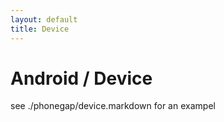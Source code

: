 ```yaml
---
layout: default
title: Device
---
```

Android / Device
=================

see ./phonegap/device.markdown for an exampel